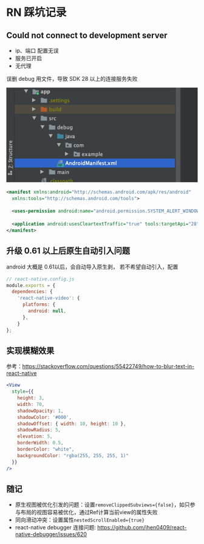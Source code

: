 # RN 踩坑记录

## Could not connect to development server

- ip、端口 配置无误
- 服务已开启
- 无代理

误删 debug 用文件，导致 SDK 28 以上的连接服务失败

![图片](./image/connent-server-error-debug-file.png)

```xml
<manifest xmlns:android="http://schemas.android.com/apk/res/android"
  xmlns:tools="http://schemas.android.com/tools">

  <uses-permission android:name="android.permission.SYSTEM_ALERT_WINDOW"/>

  <application android:usesCleartextTraffic="true" tools:targetApi="28" tools:ignore="GoogleAppIndexingWarning" />
</manifest>

```

## 升级 0.61 以上后原生自动引入问题

android 大概是 0.61以后，会自动导入原生剥， 若不希望自动引入，配置

```js
// react-native.config.js
module.exports = {
  dependencies: {
    'react-native-video': {
      platforms: {
        android: null,
      },
    }
};
```
## 实现模糊效果

参考：https://stackoverflow.com/questions/55422749/how-to-blur-text-in-react-native

```jsx
<View
  style={{
    height: 3,
    width: 70,
    shadowOpacity: 1,
    shadowColor: '#000',
    shadowOffset: { width: 10, height: 10 },
    shadowRadius: 5,
    elevation: 5,
    borderWidth: 0.5,
    borderColor: "white",
    backgroundColor: "rgba(255, 255, 255, 1)"
  }}
/>
```
## 随记

- 原生视图被优化引发的问题：设置`removeClippedSubviews={false}`，如只参与布局的视图容易被优化，通过Ref计算当前view的属性失败
- 同向滑动冲突：设置属性`nestedScrollEnabled={true}`
- react-native debugger 连接问题: https://github.com/jhen0409/react-native-debugger/issues/620